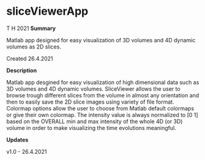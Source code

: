 # sliceViewerApp
T H    2021
**Summary**

Matlab app designed for easy visualization of 3D volumes and 4D dynamic volumes as 2D slices.

Created 26.4.2021

**Description**

Matlab app desgined for easy visualization of high dimensional data such as 3D volumes and 4D dynamic volumes.
SliceViewer allows the user to browse trough different slices from the volume in almost any orientation and then to easily save the 2D slice images using variety of file format.
Colormap options allow the user to choose from Matlab default colormaps or give their own colormap. The intensity value is always normalized to [0 1] based on the OVERALL min and max intensity of the whole 4D (or 3D) volume in order to make visualizing the time evolutions meaningful.

**Updates**

v1.0 - 26.4.2021
